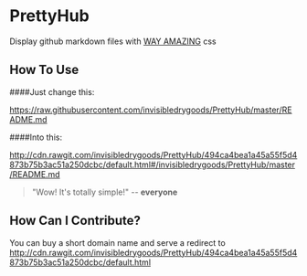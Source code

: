 PrettyHub
=========

Display github markdown files with [WAY AMAZING](http://kevinburke.bitbucket.org/markdowncss/) css

How To Use
----------

####Just change this:

https://raw.githubusercontent.com/invisibledrygoods/PrettyHub/master/README.md

####Into this:

http://cdn.rawgit.com/invisibledrygoods/PrettyHub/494ca4bea1a45a55f5d4873b75b3ac51a250dcbc/default.html#/invisibledrygoods/PrettyHub/master/README.md

> "Wow! It's totally simple!"  -- **everyone**

How Can I Contribute?
---------------------

You can buy a short domain name and serve a redirect to http://cdn.rawgit.com/invisibledrygoods/PrettyHub/494ca4bea1a45a55f5d4873b75b3ac51a250dcbc/default.html
